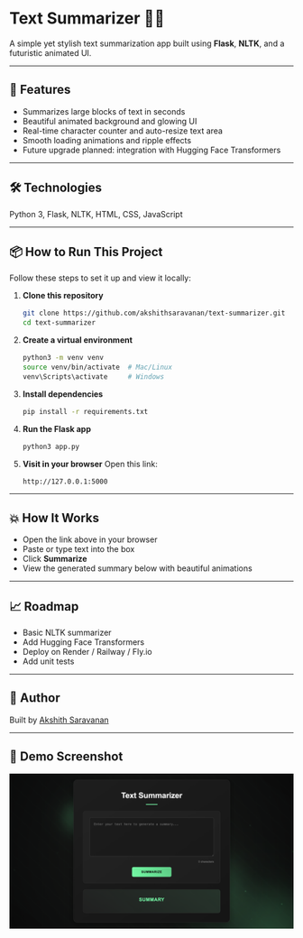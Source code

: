 # Text Summarizer 📝✨

A simple yet stylish text summarization app built using **Flask**, **NLTK**, and a futuristic animated UI.

---

## 🚀 Features

- Summarizes large blocks of text in seconds  
- Beautiful animated background and glowing UI  
- Real-time character counter and auto-resize text area  
- Smooth loading animations and ripple effects  
- Future upgrade planned: integration with Hugging Face Transformers

---

## 🛠️ Technologies

Python 3, Flask, NLTK, HTML, CSS, JavaScript

---

## 📦 How to Run This Project

Follow these steps to set it up and view it locally:

1. **Clone this repository**
    ```bash
    git clone https://github.com/akshithsaravanan/text-summarizer.git
    cd text-summarizer
    ```

2. **Create a virtual environment**
    ```bash
    python3 -m venv venv
    source venv/bin/activate  # Mac/Linux
    venv\Scripts\activate     # Windows
    ```

3. **Install dependencies**
    ```bash
    pip install -r requirements.txt
    ```

4. **Run the Flask app**
    ```bash
    python3 app.py
    ```

5. **Visit in your browser**
    Open this link:
    ```bash
    http://127.0.0.1:5000
    ```

---

## 💥 How It Works

- Open the link above in your browser  
- Paste or type text into the box  
- Click **Summarize**  
- View the generated summary below with beautiful animations

---

## 📈 Roadmap

- Basic NLTK summarizer  
- Add Hugging Face Transformers  
- Deploy on Render / Railway / Fly.io  
- Add unit tests

---

## 🙌 Author

Built by [Akshith Saravanan](https://github.com/akshithsaravanan)

---

## 📸 Demo Screenshot

![screenshot](screenshot.png) 
